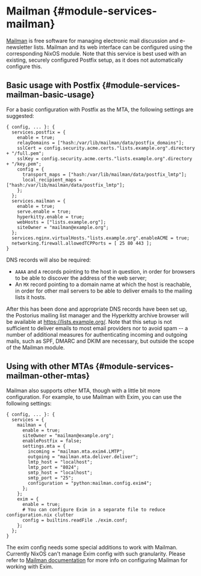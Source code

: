 # Mailman {#module-services-mailman}

[Mailman](https://www.list.org) is free
software for managing electronic mail discussion and e-newsletter
lists. Mailman and its web interface can be configured using the
corresponding NixOS module. Note that this service is best used with
an existing, securely configured Postfix setup, as it does not automatically configure this.

## Basic usage with Postfix {#module-services-mailman-basic-usage}

For a basic configuration with Postfix as the MTA, the following settings are suggested:
```
{ config, ... }: {
  services.postfix = {
    enable = true;
    relayDomains = ["hash:/var/lib/mailman/data/postfix_domains"];
    sslCert = config.security.acme.certs."lists.example.org".directory + "/full.pem";
    sslKey = config.security.acme.certs."lists.example.org".directory + "/key.pem";
    config = {
      transport_maps = ["hash:/var/lib/mailman/data/postfix_lmtp"];
      local_recipient_maps = ["hash:/var/lib/mailman/data/postfix_lmtp"];
    };
  };
  services.mailman = {
    enable = true;
    serve.enable = true;
    hyperkitty.enable = true;
    webHosts = ["lists.example.org"];
    siteOwner = "mailman@example.org";
  };
  services.nginx.virtualHosts."lists.example.org".enableACME = true;
  networking.firewall.allowedTCPPorts = [ 25 80 443 ];
}
```

DNS records will also be required:

  - `AAAA` and `A` records pointing to the host in question, in order for browsers to be able to discover the address of the web server;
  - An `MX` record pointing to a domain name at which the host is reachable, in order for other mail servers to be able to deliver emails to the mailing lists it hosts.

After this has been done and appropriate DNS records have been
set up, the Postorius mailing list manager and the Hyperkitty
archive browser will be available at
https://lists.example.org/. Note that this setup is not
sufficient to deliver emails to most email providers nor to
avoid spam -- a number of additional measures for authenticating
incoming and outgoing mails, such as SPF, DMARC and DKIM are
necessary, but outside the scope of the Mailman module.

## Using with other MTAs {#module-services-mailman-other-mtas}

Mailman also supports other MTA, though with a little bit more configuration. For example, to use Mailman with Exim, you can use the following settings:
```
{ config, ... }: {
  services = {
    mailman = {
      enable = true;
      siteOwner = "mailman@example.org";
      enablePostfix = false;
      settings.mta = {
        incoming = "mailman.mta.exim4.LMTP";
        outgoing = "mailman.mta.deliver.deliver";
        lmtp_host = "localhost";
        lmtp_port = "8024";
        smtp_host = "localhost";
        smtp_port = "25";
        configuration = "python:mailman.config.exim4";
      };
    };
    exim = {
      enable = true;
      # You can configure Exim in a separate file to reduce configuration.nix clutter
      config = builtins.readFile ./exim.conf;
    };
  };
}
```

The exim config needs some special additions to work with Mailman. Currently
NixOS can't manage Exim config with such granularity. Please refer to
[Mailman documentation](https://mailman.readthedocs.io/en/latest/src/mailman/docs/mta.html)
for more info on configuring Mailman for working with Exim.
